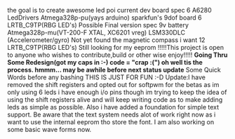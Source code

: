 the goal is to create awesome led poi
current dev board spec
6 A6280 LedDrivers
Atmega328p-pu(yays arduino)
sparkfun's 9dof board
6 LRTB\_C9TP(RBG LED's)
Possible Final version spec
9v battery
Atmega328p-mu(VT-200-F XTAL, XC6201 vreg)
LSM330DLC (Accelerometer/gyro)
Not yet found the magnetic compass i want
12 LRTB\_C9TP(RBG LED's)
Still looking for my eeprom
!!!!!This project is open to anyone who wishes to contribute,build or other wise enjoy!!!!!
**Going Thru Some Redesign(got my caps in :-) code = "crap :(") oh well tis the process. hmmm... may be awhile before next status update**
Some Quick Words before any bashing THIS IS JUST FOR FUN :-D
Update:I have removed the shift registers and opted out for softpwm for the betas as im only using 6 leds i have enough i/o pins though im trying to keep the idea of using the shift registers alive and will keep writing code as to make adding leds as simple as possible. Also i have added a foundation for simple text support. Be aware that the text system needs alot of work right now as i want to use the internal eeprom tho store the font. I am also working on some basic wave forms now.